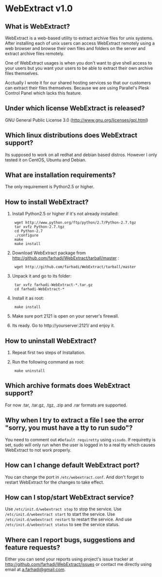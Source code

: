 WebExtract v1.0
===============

What is WebExtract?
-------------------
WebExtract is a web-based utility to extract archive files for unix systems.
After installing each of unix users can access WebExtract remotely using a web browser
and browse their own files and folders on the server and extract archive files remotely.

One of WebExtract usages is when you don't want to give shell access to your users but
you want your users to be able to extract their own archive files themselves.

Acctually I wrote it for our shared hosting services so that our customers can extract
their files themselves. Because we are using Parallel's Plesk Control Panel which lacks this feature.


Under which license WebExtract is released?
-------------------------------------------
GNU General Public License 3.0 (http://www.gnu.org/licenses/gpl.html)


Which linux distributions does WebExtract support?
--------------------------------------------------
Its supposed to work on all redhat and debian based distros.
However I only tested it on CentOS, Ubuntu and Debian.


What are installation requirements?
-----------------------------------
The only requirement is Python2.5 or higher.


How to install WebExtract?
--------------------------
1. Install Python2.5 or higher if it's not already installed:

		wget http://www.python.org/ftp/python/2.7/Python-2.7.tgz
		tar xvfz Python-2.7.tgz
		cd Python-2.7
		./configure
		make
		make install

2. Download WebExtract package from http://github.com/farhadi/WebExtract/tarball/master :

		wget http://github.com/farhadi/WebExtract/tarball/master

3. Unpack it and go to its folder:

		tar xvfz farhadi-WebExtract-*.tar.gz
		cd farhadi-WebExtract-*

4. Install it as root:

        make install

5. Make sure port 2121 is open on your server's firewall.

6. Its ready. Go to http://yourserver:2121/ and enjoy it.


How to uninstall WebExtract?
----------------------------
1. Repeat first two steps of Installation.
2. Run the following command as root:

		make uninstall


Which archive formats does WebExtract support?
----------------------------------------------
For now .tar, .tar.gz, .tgz, .zip and .rar formats are supported.


Why when I try to extract a file I see the error "sorry, you must have a tty to run sudo"?
--------------------------------------------------------------------------------------------------
You need to comment out `#Default requiretty` using `visudo`.
If requiretty is set, sudo will only run when the user is logged in to a real tty
which causes WebExtract to not work properly.


How can I change default WebExtract port?
-----------------------------------------
You can change the port in `/etc/webextract.conf`.
And don't forget to restart WebExtract for the changes to take effect.


How can I stop/start WebExtract service?
----------------------------------------
Use `/etc/init.d/webextract stop` to stop the service.
Use `/etc/init.d/webextract start` to start the service.
Use `/etc/init.d/webextract restart` to restart the service.
And use `/etc/init.d/webextract status` to see the service status.


Where can I report bugs, suggestions and feature requests?
----------------------------------------------------------
Either you can send your reports using project's issue tracker at http://github.com/farhadi/WebExtract/issues
or contact me directly using email at <a.farhadi@gmail.com>.